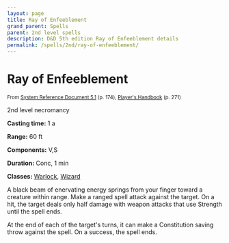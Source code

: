 ```yaml
---
layout: page
title: Ray of Enfeeblement
grand_parent: Spells
parent: 2nd level spells 
description: D&D 5th edition Ray of Enfeeblement details
permalink: /spells/2nd/ray-of-enfeeblement/
---
```


# Ray of Enfeeblement

<small>From <a target="_blank" href="https://media.wizards.com/2016/downloads/DND/SRD-OGL_V5.1.pdf">System Reference Document 5.1</a> (p. 174), <a target="_blank" href="https://dnd.wizards.com/products/tabletop-games/rpg-products/rpg_playershandbook">Player's Handbook</a> (p. 271)</small>


2nd level necromancy

**Casting time:** 1 a

**Range:** 60 ft

**Components:** V,S 

**Duration:** Conc, 1 min

**Classes:** [Warlock](/classes/warlock/), [Wizard](/classes/wizard/)

A black beam of enervating energy springs from your finger toward a creature within range. Make a ranged spell attack against the target. On a hit, the target deals only half damage with weapon attacks that use Strength until the spell ends.

   At the end of each of the target's turns, it can make a Constitution saving throw against the spell. On a success, the spell ends.